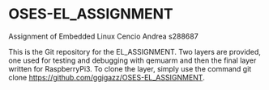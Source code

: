 # OSES-EL_ASSIGNMENT
Assignment of Embedded Linux Cencio Andrea s288687

This is the Git repository for the EL_ASSIGNMENT. Two layers are provided, one used for testing and debugging with qemuarm and then the final layer written for RaspberryPi3. To clone the layer, simply use the command git clone https://github.com/ggigazz/OSES-EL_ASSIGNMENT.
